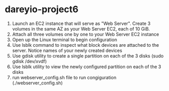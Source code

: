 # dareyio-project6
1. Launch an EC2 instance that will serve as "Web Server". Create 3 volumes in the same AZ as your Web Server EC2, each of 10 GiB.
2. Attach all three volumes one by one to your Web Server EC2 instance
3. Open up the Linux terminal to begin configuration
4. Use lsblk command to inspect what block devices are attached to the server. Notice names of your newly created devices
5. Use gdisk utility to create a single partition on each of the 3 disks (sudo gdisk /dev/xvdf)
6. Use lsblk utility to view the newly configured partition on each of the 3 disks
7. run webserver_config.sh file to run congiguration (./webserver_config.sh)
